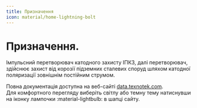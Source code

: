 ```yaml
---
title: Призначення
icon: material/home-lightning-bolt
---
```


# Призначення.

Імпульсний перетворювач катодного захисту ІПКЗ, далі перетворювач, здійснює захист від корозії підземних сталевих споруд шляхом катодної поляризації зовнішнім постійним струмом. 

Повна документація доступна на веб-сайті [data.texnotek.com](https://data.texnotek.com).   
Для комфортного перегляду виберіть світлу або темну тему натиснувши на іконку лампочки :material-lightbulb: в шапці сайту.